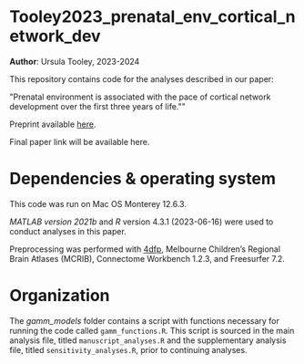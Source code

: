 # Tooley2023_prenatal_env_cortical_network_dev

**Author**: Ursula Tooley, 2023-2024

This repository contains code for the analyses described in our paper:

"Prenatal environment is associated with the pace of cortical network development over the first three years of life.""

Preprint available [here](https://doi.org/10.1101/2023.08.18.552639).

Final paper link will be available here.

# Dependencies & operating system
This code was run on Mac OS Monterey 12.6.3.

*MATLAB version 2021b* and *R* version 4.3.1 (2023-06-16) were used to conduct analyses in this paper. 

Preprocessing was performed with [4dfp](https://4dfp.readthedocs.io/en/latest/), Melbourne Children’s Regional Brain Atlases (MCRIB), Connectome Workbench 1.2.3, and Freesurfer 7.2.

# Organization

The *gamm_models* folder contains a script with functions necessary for running the code called `gamm_functions.R`. This script is sourced in the main analysis file, titled `manuscript_analyses.R` and the supplementary analysis file, titled `sensitivity_analyses.R`, prior to continuing analyses.
